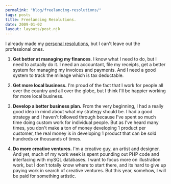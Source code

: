```yaml
---
permalink: "blog/freelancing-resolutions/"
tags: posts
title: Freelancing Resolutions.
date: 2009-01-02
layout: layouts/post.njk
---
```


I already made my [personal resolutions][1], but I can't leave out the professional ones.

1. **Get better at managing my finances**. I know what I need to do, but I need to actually do it. I need an accountant, file my receipts, get a better system for managing my invoices and payments. And I need a good system to track the mileage which is tax deductable.

2. **Get more local business.** I'm proud of the fact that I work for people all over the country and all over the globe, but I think I'll be happier working for more local business.

3. **Develop a better business plan.** From the very beginning, I had a really good idea in mind about what my strategy should be. I had a good strategy and I haven't followed through because I've spent so much time doing custom work for individual people. But as I've heard many times, you don't make a ton of money developing 1 product per customer, the real money is in developing 1 product that can be sold hundreds or thousands of times.

4. **Do more creative ventures.** I'm a creative guy, an artist and designer. And yet, much of my work week is spent pounding out PHP code and interfacing with mySQL databases. I want to focus more on illustration work, but I don't totally know where to start there, and its hard to give up paying work in search of creative ventures. But this year, somehow, I will be paid for something artistic.

 [1]: http://www.timwasson.com/blog/New_Years_Resolution.html